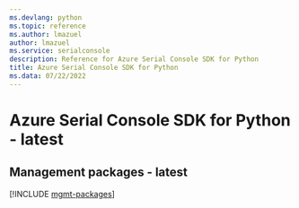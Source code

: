 ```yaml
---
ms.devlang: python
ms.topic: reference
ms.author: lmazuel
author: lmazuel
ms.service: serialconsole
description: Reference for Azure Serial Console SDK for Python
title: Azure Serial Console SDK for Python
ms.data: 07/22/2022
---
```

# Azure Serial Console SDK for Python - latest

## Management packages - latest
[!INCLUDE [mgmt-packages](serial-console-mgmt-index.md)]